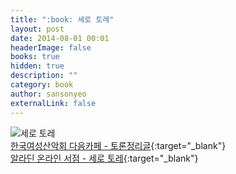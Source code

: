 ```yaml
---
title: ":book: 세로 토레"
layout: post
date: 2014-08-01 00:01
headerImage: false
books: true
hidden: true
description: ""
category: book
author: sansonyeo
externalLink: false
---
```

![세로 토레](https://image.aladin.co.kr/product/4466/40/cover500/8996745502_1.jpg)
<br>[한국여성산악회 다음카페 - 토론정리글](https://cafe.daum.net/8848kwca/5NO3/141){:target="_blank"}
<br>[알라딘 온라인 서점 - 세로 토레](https://www.aladin.co.kr/shop/wproduct.aspx?ItemId=44664096&start=slayer){:target="_blank"}
